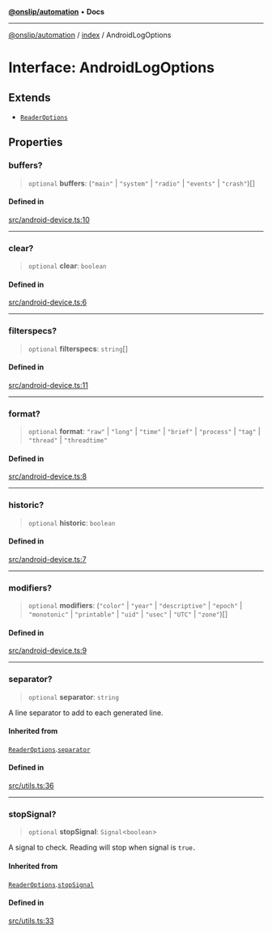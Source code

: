 [**@onslip/automation**](../../README.md) • **Docs**

***

[@onslip/automation](../../README.md) / [index](../README.md) / AndroidLogOptions

# Interface: AndroidLogOptions

## Extends

- [`ReaderOptions`](ReaderOptions.md)

## Properties

### buffers?

> `optional` **buffers**: (`"main"` \| `"system"` \| `"radio"` \| `"events"` \| `"crash"`)[]

#### Defined in

[src/android-device.ts:10](https://github.com/Onslip/automation/blob/13befc40996d96bb2935315b372b921212adc8b4/src/android-device.ts#L10)

***

### clear?

> `optional` **clear**: `boolean`

#### Defined in

[src/android-device.ts:6](https://github.com/Onslip/automation/blob/13befc40996d96bb2935315b372b921212adc8b4/src/android-device.ts#L6)

***

### filterspecs?

> `optional` **filterspecs**: `string`[]

#### Defined in

[src/android-device.ts:11](https://github.com/Onslip/automation/blob/13befc40996d96bb2935315b372b921212adc8b4/src/android-device.ts#L11)

***

### format?

> `optional` **format**: `"raw"` \| `"long"` \| `"time"` \| `"brief"` \| `"process"` \| `"tag"` \| `"thread"` \| `"threadtime"`

#### Defined in

[src/android-device.ts:8](https://github.com/Onslip/automation/blob/13befc40996d96bb2935315b372b921212adc8b4/src/android-device.ts#L8)

***

### historic?

> `optional` **historic**: `boolean`

#### Defined in

[src/android-device.ts:7](https://github.com/Onslip/automation/blob/13befc40996d96bb2935315b372b921212adc8b4/src/android-device.ts#L7)

***

### modifiers?

> `optional` **modifiers**: (`"color"` \| `"year"` \| `"descriptive"` \| `"epoch"` \| `"monotonic"` \| `"printable"` \| `"uid"` \| `"usec"` \| `"UTC"` \| `"zone"`)[]

#### Defined in

[src/android-device.ts:9](https://github.com/Onslip/automation/blob/13befc40996d96bb2935315b372b921212adc8b4/src/android-device.ts#L9)

***

### separator?

> `optional` **separator**: `string`

A line separator to add to each generated line.

#### Inherited from

[`ReaderOptions`](ReaderOptions.md).[`separator`](ReaderOptions.md#separator)

#### Defined in

[src/utils.ts:36](https://github.com/Onslip/automation/blob/13befc40996d96bb2935315b372b921212adc8b4/src/utils.ts#L36)

***

### stopSignal?

> `optional` **stopSignal**: `Signal`\<`boolean`\>

A signal to check. Reading will stop when signal is `true.`

#### Inherited from

[`ReaderOptions`](ReaderOptions.md).[`stopSignal`](ReaderOptions.md#stopsignal)

#### Defined in

[src/utils.ts:33](https://github.com/Onslip/automation/blob/13befc40996d96bb2935315b372b921212adc8b4/src/utils.ts#L33)
